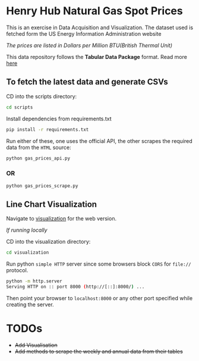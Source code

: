 # Henry Hub Natural Gas Spot Prices

This is an exercise in Data Acquisition and Visualization. The dataset used is fetched form the US Energy Information Administration website

*The prices are listed in Dollars per Million BTU(British Thermal Unit)*

This data repository follows the **Tabular Data Package** format. Read more [here](https://datahub.io/docs/data-packages/tabular)


## To fetch the latest data and generate CSVs

CD into the scripts directory:
```bash
cd scripts
```

Install dependencies from requirements.txt
```bash
pip install -r requirements.txt 
```

Run either of these, one uses the official API, the other scrapes the required data from the `HTML` source:
```python
python gas_prices_api.py
```
### OR
```python
python gas_prices_scrape.py
```

## Line Chart Visualization

Navigate to [visualization](visualization/) for the web version.

*If running locally*

CD into the visualization directory:
```bash
cd visualization
```

Run python `simple HTTP` server since some browsers block `CORS` for `file://` protocol.
```bash
python -m http.server
Serving HTTP on :: port 8000 (http://[::]:8000/) ...
```
Then point your browser to `localhost:8000` or any other port specified while creating the server.

# TODOs

- ~~Add Visualisation~~
- ~~Add methods to scrape the weekly and annual data from their tables~~